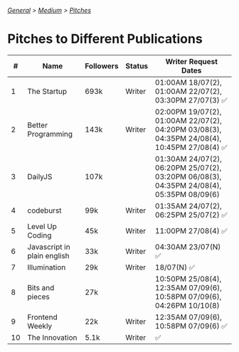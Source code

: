 _[General](../README.md) > [Medium](./main.md) > [Pitches](./Pitches.md)_

# Pitches to Different Publications

| #   | Name                        | Followers | Status | Writer Request Dates                                                                        |
| --- | --------------------------- | --------- | ------ | ------------------------------------------------------------------------------------------- |
| 1   | The Startup                 | 693k      | Writer | 01:00AM 18/07(2), 01:00AM 22/07(2), 03:30PM 27/07(3) ✅                                     |
| 2   | Better Programming          | 143k      | Writer | 02:00PM 19/07(2), 01:00AM 22/07(2), 04:20PM 03/08(3), 04:35PM 24/08(4), 10:45PM 27/08(4) ✅ |
| 3   | DailyJS                     | 107k      |        | 01:30AM 24/07(2), 06:20PM 25/07(2), 03:20PM 06/08(3), 04:35PM 24/08(4), 05:35PM 08/09(6)    |
| 4   | codeburst                   | 99k       | Writer | 01:35AM 24/07(2), 06:25PM 25/07(2) ✅                                                       |
| 5   | Level Up Coding             | 45k       | Writer | 11:00PM 27/08(4) ✅                                                                         |
| 6   | Javascript in plain english | 33k       | Writer | 04:30AM 23/07(N) ✅                                                                         |
| 7   | Illumination                | 29k       | Writer | 18/07(N) ✅                                                                                 |
| 8   | Bits and pieces             | 27k       |        | 10:50PM 25/08(4), 12:35AM 07/09(6), 10:58PM 07/09(6), 04:26PM 10/10(8)                      |
| 9   | Frontend Weekly             | 22k       | Writer | 12:35AM 07/09(6), 10:58PM 07/09(6) ✅                                                       |
| 10  | The Innovation              | 5.1k      | Writer | ✅                                                                                          |
